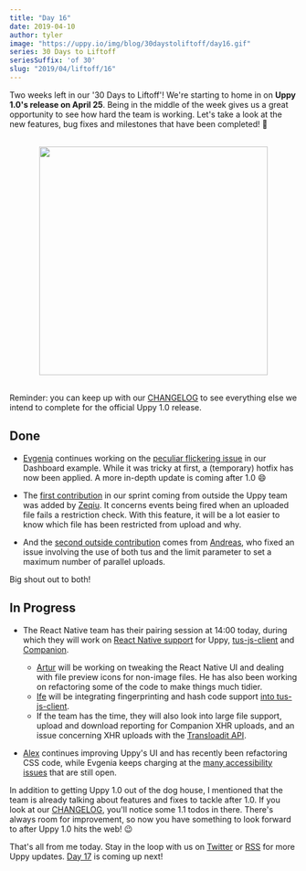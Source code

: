 ```yaml
---
title: "Day 16"
date: 2019-04-10
author: tyler
image: "https://uppy.io/img/blog/30daystoliftoff/day16.gif"
series: 30 Days to Liftoff
seriesSuffix: 'of 30'
slug: "2019/04/liftoff/16"
---
```


Two weeks left in our '30 Days to Liftoff'! We're starting to home in on **Uppy 1.0's release on April 25**. Being in the middle of the week gives us a great opportunity to see how hard the team is working. Let's take a look at the new features, bug fixes and milestones that have been completed! :dog:

<center><br /><img width="400" src="/img/blog/30daystoliftoff/day16.gif" /><br /><br /></center>

Reminder: you can keep up with our [CHANGELOG](https://github.com/transloadit/uppy/blob/master/CHANGELOG.md) to see everything else we intend to complete for the official Uppy 1.0 release.

<!--truncate-->

## Done

- [Evgenia](https://github.com/lakesare) continues working on the [peculiar flickering issue](https://github.com/transloadit/uppy/pull/1400#issuecomment-481039845) in our Dashboard example. While it was tricky at first, a (temporary) hotfix has now been applied. A more in-depth update is coming after 1.0 :smile:

- The [first contribution](https://github.com/transloadit/uppy/pull/1436) in our sprint coming from outside the Uppy team was added by [Zeqiu](https://github.com/allenfantasy). It concerns events being fired when an uploaded file fails a restriction check. With this feature, it will be a lot easier to know which file has been restricted from upload and why. 

- And the [second outside contribution](https://github.com/transloadit/uppy/pull/1429) comes from [Andreas](https://github.com/ap--), who fixed an issue involving the use of both tus and the limit parameter to set a maximum number of parallel uploads. 

Big shout out to both!

## In Progress

- The React Native team has their pairing session at 14:00 today, during which they will work on [React Native support](https://github.com/transloadit/uppy/pull/988) for Uppy, [tus-js-client](https://github.com/tus/tus-js-client) and [Companion](https://github.com/transloadit/uppy/tree/master/packages/@uppy/companion).
    - [Artur](https://github.com/arturi) will be working on tweaking the React Native UI and dealing with file preview icons for non-image files. He has also been working on refactoring some of the code to make things much tidier.
    - [Ife](https://github.com/ifedapoolarewaju) will be integrating fingerprinting and hash code support [into tus-js-client](https://github.com/tus/tus-js-client/pull/73).
    - If the team has the time, they will also look into large file support, upload and download reporting for Companion XHR uploads, and an issue concerning XHR uploads with the [Transloadit API](https://transloadit.com/docs/api/).

- [Alex](https://github.com/nqst) continues improving Uppy's UI and has recently been refactoring CSS code, while Evgenia keeps charging at the [many accessibility issues](https://github.com/transloadit/uppy/issues/created_by/nqst) that are still open.

In addition to getting Uppy 1.0 out of the dog house, I mentioned that the team is already talking about features and fixes to tackle after 1.0. If you look at our [CHANGELOG](https://github.com/transloadit/uppy/blob/master/CHANGELOG.md), you'll notice some 1.1 todos in there. There's always room for improvement, so now you have something to look forward to after Uppy 1.0 hits the web! :wink:

That's all from me today. Stay in the loop with us on [Twitter](https://twitter.com/uppy_io) or [RSS](https://uppy.io/atom.xml) for more Uppy updates. [Day 17](/blog/2019/04/liftoff-17/)  is coming up next!
